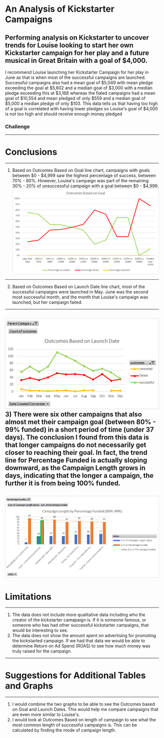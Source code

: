 # An Analysis of Kickstarter Campaigns
Performing analysis on Kickstarter to uncover trends for Louise looking to start her own Kickstarter campaign for her play and a future musical in Great Britain with a goal of $4,000. 
---
I recommend Louise launching her Kickstarter Campaign for her play in June as that is when most of the successful campaigns are launched.
Successful campaigns also had a mean goal of $5,049 with mean pledge exceeding the goal at $5,602 and a median goal of $3,000 with a median pledge exceeding this at $3,168 whereas the fialed campaigns had a mean goal of $10,554 and mean pledged of only $559 and a median goal of $5,000 a median pledge of only $103. 
This data tells us that having too high of a goal is correlated with having lower pledges so Louise's goal of $4,000 is not too high and should receive enough money pledged

### Challenge
---
# Conclusions
---
1) Based on Outcomes Based on Goal line chart, campaigns with goals between $0 - $4,999 saw the highest percentage of success, between 70% - 80%. However, Louise's campaign was part of the remaining 30% - 20% of unsuccessful campaign with a goal between $0 - $4,999. 
![](images/Outcomes%20Based%20on%20Goal.png)
---
2) Based on Outcomes Based on Launch Date line chart, most of the successful campaigns were launched in May. June was the second most successful month, and the month that Louise's campaign was launched, but her campaign failed.
---
![](images/Outcomes%20Based%20on%20Launch%20Date.png)
3) There were six other campaigns that also almost met their campaign goal (between 80% - 99% funded) in a short period of time (under 37 days). The conclusion I found from this data is that longer campaigns do not necessarily get closer to reaching their goal. In fact, the trend line for Percentage Funded is actually sloping downward, as the Campaign Length grows in days, indicating that the longer a campaign, the further it is from being 100% funded. 
---
![](images/Campaign%20Length%20by%20Percentage%20Funded.png)
---
# Limitations
---
1) The data does not include more qualitative data including who the creator of the kickstarter camapaign is. If it is someone famous, or someone who has had other successful kickstarter campaigns, that would be interesting to see. 
2) The data does not show the amount spent on advertising for promoting the kickstarted campaign. If we had that data we would be able to determine Return on Ad Spend (ROAS) to see how much money was truly raised for the campaign.
---
# Suggestions for Additional Tables and Graphs
---
1) I would combine the two graphs to be able to see the Outcomes based on Goal and Launch Dates. This would help me compare campaigns that are even more similar to Louise's. 
2) I would look at Outcomes Based on length of campaign to see what the most common length of successful campaigns is. This can be calculated by finding the mode of campaign length. 
